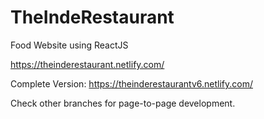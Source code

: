 # TheIndeRestaurant
Food Website using ReactJS


https://theinderestaurant.netlify.com/


Complete Version:
https://theinderestaurantv6.netlify.com/

Check other branches for page-to-page development.



